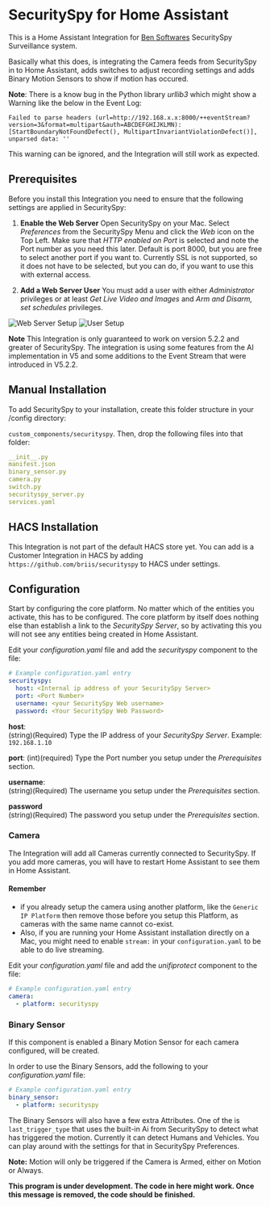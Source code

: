 # SecuritySpy for Home Assistant

This is a Home Assistant Integration for [Ben Softwares](https://www.bensoftware.com) SecuritySpy Surveillance system.

Basically what this does, is integrating the Camera feeds from SecuritySpy in to Home Assistant, adds switches to adjust recording settings and adds Binary Motion Sensors to show if motion has occured.

**Note**: There is a know bug in the Python library *urllib3* which might show a Warning like the below in the Event Log:

`Failed to parse headers (url=http://192.168.x.x:8000/++eventStream?version=3&format=multipart&auth=ABCDEFGHIJKLMN): [StartBoundaryNotFoundDefect(), MultipartInvariantViolationDefect()], unparsed data: ''`

This warning can be ignored, and the Integration will still work as expected.

## Prerequisites

Before you install this Integration you need to ensure that the following settings are applied in SecuritySpy:

1. **Enable the Web Server** Open SecuritySpy on your Mac. Select *Preferences* from the SecuritySpy Menu and click the *Web* icon on the Top Left. Make sure that *HTTP enabled on Port* is selected and note the Port number as you need this later. Default is port 8000, but you are free to select another port if you want to. Currently SSL is not supported, so it does not have to be selected, but you can do, if you want to use this with external access.

2. **Add a Web Server User** You must add a user with either *Administrator* privileges or at least *Get Live Video and Images* and *Arm and Disarm, set schedules* privileges.

![Web Server Setup](https://github.com/briis/securityspy/blob/master/support_files/secspy_webserver_sm.png) ![User Setup](https://github.com/briis/securityspy/blob/master/support_files/secspy_users_sm.png) 

**Note** This Integration is only guaranteed to work on version 5.2.2 and greater of SecuritySpy. The integration is using some features from the AI implementation in V5 and some additions to the Event Stream that were introduced in V5.2.2.

## Manual Installation

To add SecuritySpy to your installation, create this folder structure in your /config directory:

`custom_components/securityspy`.
Then, drop the following files into that folder:

```yaml
__init__.py
manifest.json
binary_sensor.py
camera.py
switch.py
securityspy_server.py
services.yaml
```

## HACS Installation

This Integration is not part of the default HACS store yet. You can add is a Customer Integration in HACS by adding `https://github.com/briis/securityspy` to HACS under settings.

## Configuration

Start by configuring the core platform. No matter which of the entities you activate, this has to be configured. The core platform by itself does nothing else than establish a link to the *SecuritySpy Server*, so by activating this you will not see any entities being created in Home Assistant.

Edit your *configuration.yaml* file and add the *securityspy* component to the file:

```yaml
# Example configuration.yaml entry
securityspy:
  host: <Internal ip address of your SecuritySpy Server>
  port: <Port Number>
  username: <your SecuritySpy Web username>
  password: <Your SecuritySpy Web Password>
```

**host**:  
(string)(Required) Type the IP address of your *SecuritySpy Server*. Example: `192.168.1.10`  

**port**:
(int)(required) Type the Port number you setup under the *Prerequisites* section.

**username**:  
(string)(Required) The username you setup under the *Prerequisites* section.  

**password**  
(string)(Required) The password you setup under the *Prerequisites* section.  

### Camera

The Integration will add all Cameras currently connected to SecuritySpy. If you add more cameras, you will have to restart Home Assistant to see them in Home Assistant.

#### Remember

* if you already setup the camera using another platform, like the `Generic IP Platform` then remove those before you setup this Platform, as cameras with the same name cannot co-exist.
* Also, if you are running your Home Assistant installation directly on a Mac, you might need to enable `stream:` in your `configuration.yaml` to be able to do live streaming.

Edit your *configuration.yaml* file and add the *unifiprotect* component to the file:

```yaml
# Example configuration.yaml entry
camera:
  - platform: securityspy
```

### Binary Sensor

If this component is enabled a Binary Motion Sensor for each camera configured, will be created.

In order to use the Binary Sensors, add the following to your *configuration.yaml* file:

```yaml
# Example configuration.yaml entry
binary_sensor:
  - platform: securityspy
```

The Binary Sensors will also have a few extra Attributes. One of the is `last_trigger_type` that uses the built-in Ai from SecuritySpy to detect what has triggered the motion. Currently it can detect Humans and Vehicles. You can play around with the settings for that in SecuritySpy Preferences.

**Note:** Motion will only be triggered if the Camera is Armed, either on Motion or Always.




**This program is under development. The code in here might work. Once this message is removed, the code should be finished.**
